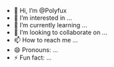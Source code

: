 - 👋 Hi, I’m @Polyfux
- 👀 I’m interested in ...
- 🌱 I’m currently learning ...
- 💞️ I’m looking to collaborate on ...
- 📫 How to reach me ...
- 😄 Pronouns: ...
- ⚡ Fun fact: ...

<!---
Polyfux/Polyfux is a ✨ special ✨ repository because its `README.md` (this file) appears on your GitHub profile.
You can click the Preview link to take a look at your changes.
--->
